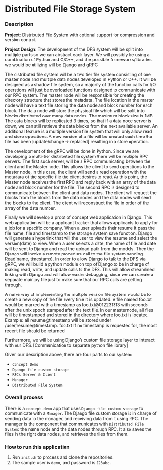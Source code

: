 # Distributed File Storage System

### Description

**Project**: Distributed File System with optional support for compression and version control.

**Project Design**: The development of the DFS system will be split into multiple parts so we can abstract each layer. We will possibly be using a combination of Python and C/C++, and the possible frameworks/libraries we would be utilizing will be Django and gRPC.

The distributed file system will be a two tier file system consisting of one master node and multiple data nodes developed in Python or C++. It will be designed as a shadow file system, so a majority of the function calls for I/O operations will just be overloaded functions designed to communicate with our RPC system. The master node will be responsible for creating the directory structure that stores the metadata. The file location in the master node will have a text file storing the data node and block number for each block. The data node will store the physical file which will be split into blocks distributed over many data nodes. The maximum block size is 1MB. The data blocks will be replicated 3 times, so that if a data node server is down, we can still retrieve the data blocks from the next available server. An additional feature is a multiple version file system that will only allow read and store operations. A new version of a file will be created each time the file has been [update/change -> replaced] resulting in a store operation.

The development of the gRPC will be done in Python. Since we are developing a multi-tier distributed file system there will be multiple RPC servers. The first such server, will be a RPC communicating between the client and the Master node. This allows the client to send operations to the Master node, in this case, the client will send a read operation with the metadata of the specific file the client desires to read. At this point, the Master node receives the first RPC and reply back with an array of the data node and block number for the file. The second RPC is designed to communicate between the client and data nodes. The client will request the blocks from the blocks from the data nodes and the data nodes will send the blocks to the client. The client will reconstruct the file in order of the array of the data number.

Finally we will develop a proof of concept web application in Django. This web application will be a applicant tracker that allows applicants to apply for a job for a specific company. When a user uploads their resume it pass the file name, file and timestamp to the storage system save function. Django will generate a hyperlink that will the user to view the resume and select the version(date) to view. When a user selects a date, the name of file and date will be sent to Django and read the upload path from the models. Then the Django will invoke a remote procedure call to the file system sending Read(name, timestamp).
In order to allow Django to talk to the DFS via gRPC, we will build a python module on top of Django to be in charge of making read, write, and update calls to the DFS. This will allow streamlined linking with Django and will allow easier debugging, since we can create a separate main.py file just to make sure that our RPC calls are getting through.

A naive way of implementing the multiple version file system would be to create a new copy of the file every time it is updated. A file named foo.txt would be marked with a timestamp as foo.txt@012231313 with seconds after the unix epoch stamped after the text file. In our masternode, all files will be timestamped and stored in the directory where foo.txt is located. Example: all resume@timestamp will be stored under /user/resume@timestamp. foo.txt If no timestamp is requested for, the most recent file should be returned.

Furthermore, we will be using Django’s custom file storage layer to interact with our DFS. [Communication to separate python file library]

Given our description above, there are four parts to our system:

- `Concept Demo`
- `Django file custom storage`
- `RPCs Server & Client`
- `Manager`
- `Distributed File System`

### Overall process

There is a `concept-demo` app that uses `Django file custom storage` to communicate with a `Manager`. The Django file custom storage is in charge of sending data to the manager, and receiving data from it using RPC. The manager is the component that communicates with `Distributed File System`: the name node and the data nodes through RPC. It also saves the files in the right data nodes, and retrieves the files from them.

### How to run this application

1. Run `init.sh` to process and clone the repositories.
2. The sample user is `demo`, and password is `123abc`.
